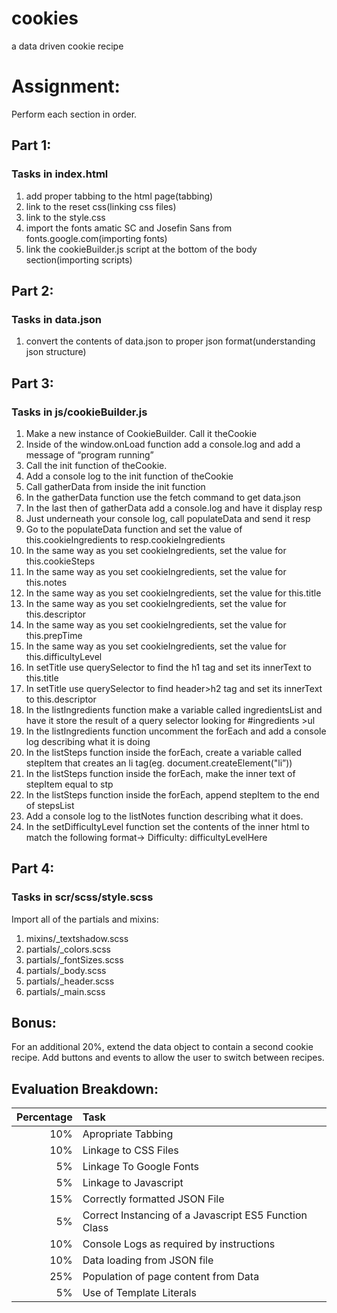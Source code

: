 # cookies
a data driven cookie recipe

# Assignment:
 Perform each section in order.

## Part 1:
### Tasks in index.html
1. add proper tabbing to the html page(tabbing)
2. link to the reset css(linking css files)
3. link to the style.css
4. import the fonts amatic SC and Josefin Sans from fonts.google.com(importing fonts)
5. link the cookieBuilder.js script at the bottom of the body section(importing scripts)

## Part 2: 
### Tasks in data.json
1. convert the contents of data.json to proper json format(understanding json structure)

## Part 3:
### Tasks in js/cookieBuilder.js
1. Make a new instance of CookieBuilder.  Call it theCookie
2. Inside of the window.onLoad function add a console.log and add a message of “program running”
3. Call the init function of theCookie.
4. Add a console log to the init function of theCookie
5. Call gatherData from inside the init function
6. In the gatherData function use the fetch command to get data.json
7. In the last then of gatherData add a console.log and have it display resp
8. Just underneath your console log, call populateData and send it resp
9. Go to the populateData function and set the value of this.cookieIngredients to resp.cookieIngredients
10. In the same way as you set cookieIngredients, set the value for this.cookieSteps
11. In the same way as you set cookieIngredients, set the value for this.notes
12. In the same way as you set cookieIngredients, set the value for this.title
13. In the same way as you set cookieIngredients, set the value for this.descriptor
14. In the same way as you set cookieIngredients, set the value for this.prepTime
15. In the same way as you set cookieIngredients, set the value for this.difficultyLevel
16. In setTitle use querySelector to find the h1 tag and set its innerText to this.title
17. In setTitle use querySelector to find header>h2 tag and set its innerText to this.descriptor
18. In the listIngredients function make a variable called ingredientsList and have it store the result of a query selector looking for #ingredients >ul
19. In the listIngredients function uncomment the forEach and add a console log describing what it is doing
20. In the listSteps function inside the forEach, create a variable called stepItem that creates an li tag(eg. document.createElement("li”))
21. In the listSteps function inside the forEach, make the inner text of stepItem equal to stp
22. In the listSteps function inside the forEach, append stepItem to the end of stepsList
23. Add a console log to the listNotes function describing what it does.
24. In the setDifficultyLevel function set the contents of the inner html to match the following format-> Difficulty: difficultyLevelHere

## Part 4:
### Tasks in scr/scss/style.scss
Import all of the partials and mixins:
1. mixins/_textshadow.scss
2. partials/_colors.scss
3. partials/_fontSizes.scss
4. partials/_body.scss
5. partials/_header.scss
6. partials/_main.scss

## Bonus:  
For an additional 20%, extend the data object to contain a second cookie recipe.  Add buttons and events to allow the user to switch between recipes.

## Evaluation Breakdown:
| Percentage | Task |
|-----------:|:-----|
| 10% | Apropriate Tabbing |
| 10% | Linkage to CSS Files |
| 5% | Linkage To Google Fonts |
| 5% | Linkage to Javascript |
| 15% | Correctly formatted JSON File |
|  5% | Correct Instancing of a Javascript ES5 Function Class |
| 10% | Console Logs as required by instructions |
| 10% | Data loading from JSON file |
| 25% | Population of page content from Data |
| 5% | Use of Template Literals |
